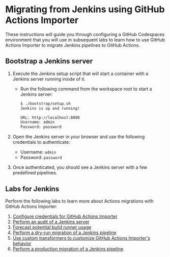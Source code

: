 # Migrating from Jenkins using GitHub Actions Importer

These instructions will guide you through configuring a GitHub Codespaces
environment that you will use in subsequent labs to learn how to use GitHub
Actions Importer to migrate Jenkins pipelines to GitHub Actions.

## Bootstrap a Jenkins server

1. Execute the Jenkins setup script that will start a container with a Jenkins
   server running inside of it.

   - Run the following command from the workspace root to start a Jenkins
     server:

     ```bash
     $ ./bootstrap/setup.sh
     Jenkins is up and running!

     URL: http://localhost:8080
     Username: admin
     Password: password
     ```

2. Open the Jenkins server in your browser and use the following credentials to
   authenticate:

   - Username: `admin`
   - Password: `password`

3. Once authenticated, you should see a Jenkins server with a few predefined
   pipelines.

## Labs for Jenkins

Perform the following labs to learn more about Actions migrations with GitHub
Actions Importer:

1. [Configure credentials for GitHub Actions Importer](labs/1-configure.md)
2. [Perform an audit of a Jenkins server](labs/2-audit.md)
3. [Forecast potential build runner usage](labs/3-forecast.md)
4. [Perform a dry-run migration of a Jenkins pipeline](labs/4-dry-run.md)
5. [Use custom transformers to customize GitHub Actions Importer's behavior](labs/5-custom-transformers.md)
6. [Perform a production migration of a Jenkins pipeline](labs/6-migrate.md)
